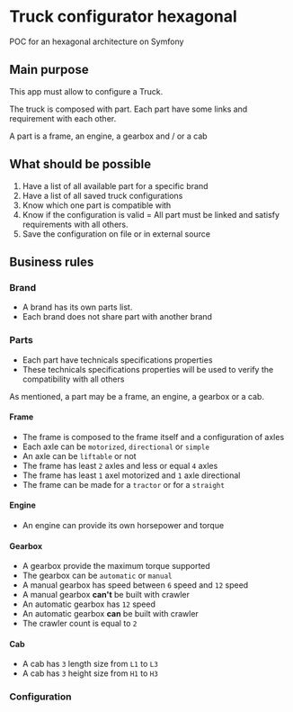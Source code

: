 # Truck configurator hexagonal
POC for an hexagonal architecture on Symfony

## Main purpose

This app must allow to configure a Truck.

The truck is composed with part.
Each part have some links and requirement with each other.

A part is a frame, an engine, a gearbox and / or a cab

## What should be possible

1. Have a list of all available part for a specific brand
2. Have a list of all saved truck configurations
3. Know which one part is compatible with
4. Know if the configuration is valid = All part must be linked and satisfy requirements with all others.
5. Save the configuration on file or in external source

## Business rules

### Brand

- A brand has its own parts list.
- Each brand does not share part with another brand

### Parts

- Each part have technicals specifications properties
- These technicals specifications properties will be used to verify the compatibility with all others

As mentioned, a part may be a frame, an engine, a gearbox or a cab.

#### Frame

- The frame is composed to the frame itself and a configuration of axles
- Each axle can be `motorized`, `directional` or `simple`
- An axle can be `liftable`  or not
- The frame has least `2` axles and less or equal `4` axles
- The frame has least `1` axel motorized and `1` axle directional
- The frame can be made for a `tractor` or for a `straight`

#### Engine

- An engine can provide its own horsepower and torque

#### Gearbox

- A gearbox provide the maximum torque supported
- The gearbox can be `automatic` or `manual`
- A manual gearbox has speed between `6` speed and `12` speed
- A manual gearbox __can't__ be built with crawler
- An automatic gearbox has `12` speed
- An automatic gearbox __can__ be built with crawler
- The crawler count is equal to `2`

#### Cab

- A cab has `3` length size from `L1` to `L3`
- A cab has `3` height size from `H1` to `H3`

### Configuration